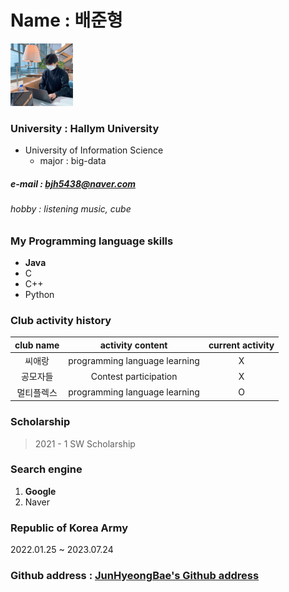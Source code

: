 # Name : 배준형
<img src = bjh.jpg height=100 width=100>

### University : Hallym University
+ University of Information Science
  + major : big-data
##### e-mail : bjh5438@naver.com
###### hobby : listening music, cube


### My Programming language skills

* **Java**
* C
* C++
* Python


### Club activity history

|club name|activity content|current activity|
|:---:|:---:|:---:|
|씨애랑|programming language learning|X|
|공모자들|Contest participation|X|
|멀티플렉스|programming language learning|O|


### Scholarship

> 2021 - 1 SW Scholarship


### Search engine

1. __Google__
2. Naver


### Republic of Korea Army

2022.01.25 ~ 2023.07.24


### Github address : [JunHyeongBae's Github address](https://github.com/JunHyeongBae)
